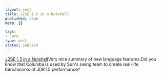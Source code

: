 ```yaml
--- 
layout: post
title: J2SE 1.5 in a Nutshell
published: true
meta: {}

tags: 
- Java
type: post
status: publish
---
```

[J2SE 1.5 in a Nutshell](http://java.sun.com/developer/technicalArticles/releases/j2se15/)Very nice summary of new language features.Did you know that Columba is used by Sun's swing team to create real-life benchmarks of JDK1.5 performance?
